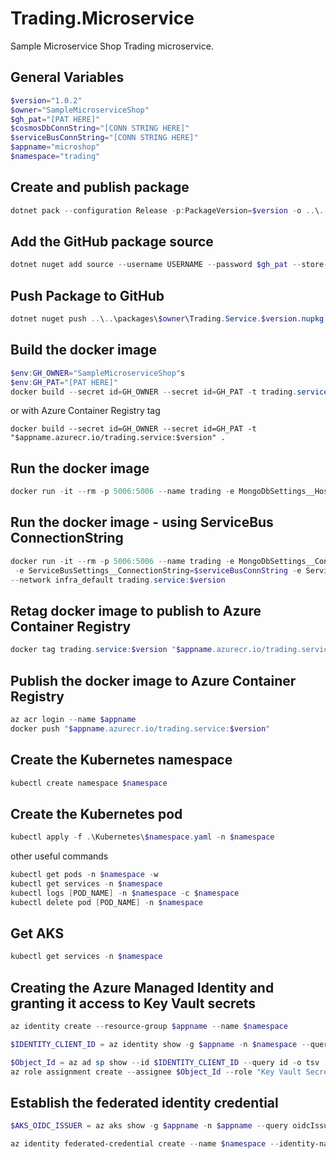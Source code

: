 # Trading.Microservice
Sample Microservice Shop Trading microservice.

## General Variables
```powershell
$version="1.0.2"
$owner="SampleMicroserviceShop"
$gh_pat="[PAT HERE]"
$cosmosDbConnString="[CONN STRING HERE]"
$serviceBusConnString="[CONN STRING HERE]"
$appname="microshop"
$namespace="trading"
```


## Create and publish package
```powershell
dotnet pack --configuration Release -p:PackageVersion=$version -o ..\..\packages\$owner
```

 ## Add the GitHub package source
```powershell
dotnet nuget add source --username USERNAME --password $gh_pat --store-password-in-clear-text --name github https://nuget.pkg.github.com/$owner/index.json
```
 ## Push Package to GitHub
```powershell
dotnet nuget push ..\..\packages\$owner\Trading.Service.$version.nupkg --api-key $gh_pat --source "github"
```

## Build the docker image
```powershell
$env:GH_OWNER="SampleMicroserviceShop"s
$env:GH_PAT="[PAT HERE]"
docker build --secret id=GH_OWNER --secret id=GH_PAT -t trading.service:$version .
```
or with Azure Container Registry tag
```
docker build --secret id=GH_OWNER --secret id=GH_PAT -t "$appname.azurecr.io/trading.service:$version" .
```

## Run the docker image
```powershell
docker run -it --rm -p 5006:5006 --name trading -e MongoDbSettings__Host=mongo -e RabbitMQSettings__Host=rabbitmq --network infra_default trading.service:$version
```

## Run the docker image - using ServiceBus ConnectionString
```powershell
docker run -it --rm -p 5006:5006 --name trading -e MongoDbSettings__ConnectionString=$cosmosDbConnString \
 -e ServiceBusSettings__ConnectionString=$serviceBusConnString -e ServiceSettings__MessageBroker="SERVICEBUS" \
--network infra_default trading.service:$version
```

## Retag docker image to publish to Azure Container Registry
```powershell
docker tag trading.service:$version "$appname.azurecr.io/trading.service:$version"
```

## Publish the docker image to Azure Container Registry
```powershell
az acr login --name $appname
docker push "$appname.azurecr.io/trading.service:$version"
```

## Create the Kubernetes namespace
```powershell
kubectl create namespace $namespace
```

## Create the Kubernetes pod
```powershell
kubectl apply -f .\Kubernetes\$namespace.yaml -n $namespace
```
other useful commands
```powershell
kubectl get pods -n $namespace -w
kubectl get services -n $namespace
kubectl logs [POD_NAME] -n $namespace -c $namespace
kubectl delete pod [POD_NAME] -n $namespace
```

## Get AKS 
```powershell
kubectl get services -n $namespace
```

## Creating the Azure Managed Identity and granting it access to Key Vault secrets
```powershell
az identity create --resource-group $appname --name $namespace

$IDENTITY_CLIENT_ID = az identity show -g $appname -n $namespace --query clientId -otsv

$Object_Id = az ad sp show --id $IDENTITY_CLIENT_ID --query id -o tsv
az role assignment create --assignee $Object_Id --role "Key Vault Secrets User" --scope $(az keyvault show -n $appname --query id -o tsv)
```

## Establish the federated identity credential
```powershell
$AKS_OIDC_ISSUER = az aks show -g $appname -n $appname --query oidcIssuerProfile.issuerUrl -otsv

az identity federated-credential create --name $namespace --identity-name $namespace --resource-group $appname --issuer $AKS_OIDC_ISSUER --subject "system:serviceaccount:${namespace}:${namespace}-serviceaccount"
```


